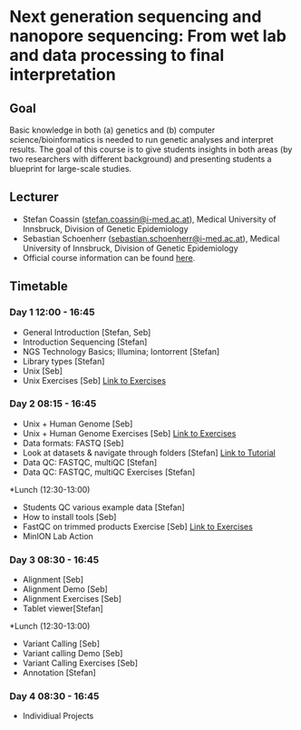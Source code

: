# Next generation sequencing and nanopore sequencing: From wet lab and data processing to final interpretation

## Goal
Basic knowledge in both (a) genetics and (b) computer science/bioinformatics is needed to run genetic analyses and interpret results. The goal of this course is to give students insights in both areas (by two researchers with different background) and presenting students a blueprint for large-scale studies.  

## Lecturer
- Stefan Coassin (stefan.coassin@i-med.ac.at), Medical University of Innsbruck, Division of Genetic Epidemiology
- Sebastian Schoenherr (sebastian.schoenherr@i-med.ac.at), Medical University of Innsbruck, Division of Genetic Epidemiology
- Official course information can be found [here](https://inside.i-med.ac.at/online/wbLv.wbShowLVDetail?pStpSpNr=857962).

## Timetable

### Day 1 12:00 - 16:45
* General Introduction [Stefan, Seb]
* Introduction Sequencing [Stefan]
* NGS Technology Basics; Illumina; Iontorrent [Stefan]
* Library types [Stefan]
* Unix [Seb]
* Unix Exercises [Seb] [Link to Exercises](https://github.com/seppinho/ngs-class/blob/master/scripts/linux-basics.Rmd)

### Day 2 08:15 - 16:45
* Unix + Human Genome [Seb]
* Unix + Human Genome Exercises [Seb] [Link to Exercises](https://github.com/seppinho/ngs-class/blob/master/scripts/pattern-search.Rmd)
* Data formats: FASTQ [Seb] 
* Look at datasets & navigate through folders [Stefan] [Link to Tutorial](https://github.com/seppinho/ngs-class/blob/master/scripts/Stefan_FastQC.pdf)
* Data QC: FASTQC, multiQC [Stefan]
* Data QC: FASTQC, multiQC Exercises [Stefan]

*Lunch (12:30-13:00)

* Students QC various example data [Stefan]
* How to install tools [Seb]
* FastQC on trimmed products Exercise [Seb] [Link to Exercises](https://github.com/seppinho/ngs-class/blob/master/scripts/trimming.Rmd)
* MinION Lab Action

### Day 3 08:30 - 16:45
* Alignment [Seb]
* Alignment Demo [Seb]
* Alignment Exercises [Seb]
* Tablet viewer[Stefan]

*Lunch (12:30-13:00)

* Variant Calling [Seb]
* Variant calling Demo [Seb]
* Variant Calling Exercises [Seb]
* Annotation [Stefan]

### Day 4 08:30 - 16:45
* Individiual Projects
